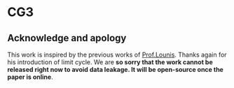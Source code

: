 # CG3


## Acknowledge and apology
This work is inspired by the previous works of [Prof.Lounis](https://scholar.google.fr/citations?user=LWGCtScAAAAJ&hl=en). Thanks again for his introduction of limit cycle. 
We are **so sorry that the work cannot be released right now to avoid data leakage. It will be open-source once the paper is online**. 
